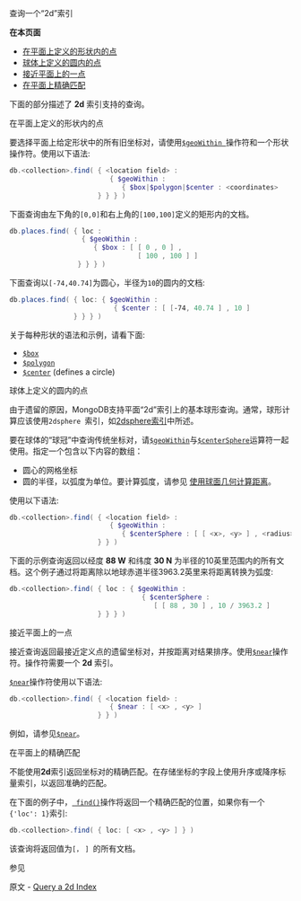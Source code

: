  查询一个“2d”索引

**在本页面**

- [在平面上定义的形状内的点](id1)
- [球体上定义的圆内的点](id2)
- [接近平面上的一点](id3)
- [在平面上精确匹配](id4)

下面的部分描述了 **2d** 索引支持的查询。

 <span id="id1">在平面上定义的形状内的点</span>

要选择平面上给定形状中的所有旧坐标对，请使用[`$geoWithin `](https://docs.mongodb.com/master/reference/operator/query/geoWithin/op._S_geoWithin)操作符和一个形状操作符。使用以下语法:

```powershell
db.<collection>.find( { <location field> :
                         { $geoWithin :
                            { $box|$polygon|$center : <coordinates>
                      } } } )
```

下面查询由左下角的`[0,0]`和右上角的`[100,100]`定义的矩形内的文档。

```powershell
db.places.find( { loc :
                  { $geoWithin :
                     { $box : [ [ 0 , 0 ] ,
                                [ 100 , 100 ] ]
                 } } } )
```

下面查询以`[-74,40.74]`为圆心，半径为` 10 `的圆内的文档:

```powershell
db.places.find( { loc: { $geoWithin :
                          { $center : [ [-74, 40.74 ] , 10 ]
                } } } )
```

关于每种形状的语法和示例，请看下面:

- [`$box`](https://docs.mongodb.com/master/reference/operator/query/box/op._S_box)
- [`$polygon`](https://docs.mongodb.com/master/reference/operator/query/polygon/op._S_polygon)
- [`$center`](https://docs.mongodb.com/master/reference/operator/query/center/op._S_center) (defines a circle)

 <span id="id2">球体上定义的圆内的点</span>

由于遗留的原因，MongoDB支持平面“2d”索引上的基本球形查询。通常，球形计算应该使用`2dsphere `索引，如[2dsphere索引](https://docs.mongodb.com/master/core/2dsphere/)中所述。

要在球体的“球冠”中查询传统坐标对，请[`$geoWithin`](https://docs.mongodb.com/manual/reference/operator/query/geoWithin/op._S_geoWithin)与[`$centerSphere`](https://docs.mongodb.com/manual/reference/operator/query/centerSphere/op._S_centerSphere)运算符一起使用。指定一个包含以下内容的数组：

- 圆心的网格坐标
- 圆的半径，以弧度为单位。要计算弧度，请参见 [使用球面几何计算距离](https://docs.mongodb.com/manual/tutorial/calculate-distances-using-spherical-geometry-with-2d-geospatial-indexes/)。

使用以下语法:

```powershell
db.<collection>.find( { <location field> :
                         { $geoWithin :
                            { $centerSphere : [ [ <x>, <y> ] , <radius> ] }
                      } } )
```

下面的示例查询返回以经度 **88 W** 和纬度 **30 N** 为半径的10英里范围内的所有文档。这个例子通过将距离除以地球赤道半径3963.2英里来将距离转换为弧度:

```powershell
db.<collection>.find( { loc : { $geoWithin :
                                 { $centerSphere :
                                    [ [ 88 , 30 ] , 10 / 3963.2 ]
                      } } } )
```

 <span id="id3">接近平面上的一点</span>

接近查询返回最接近定义点的遗留坐标对，并按距离对结果排序。使用[`$near`](https://docs.mongodb.com/master/reference/operator/query/near/op._S_near)操作符。操作符需要一个 **2d** 索引。

[`$near`](https://docs.mongodb.com/master/reference/operator/query/near/op._S_near)操作符使用以下语法:

```powershell
db.<collection>.find( { <location field> :
                         { $near : [ <x> , <y> ]
                      } } )
```

例如，请参见[` $near `](https://docs.mongodb.com/master/reference/operator/query/near/op._S_near)。

 <span id="id4">在平面上的精确匹配</span>

不能使用**2d**索引返回坐标对的精确匹配。在存储坐标的字段上使用升序或降序标量索引，以返回准确的匹配。

在下面的例子中，[` find()`](https://docs.mongodb.com/master/reference/method/db.collection.find/db.collection.find)操作将返回一个精确匹配的位置，如果你有一个`{'loc': 1}`索引:

```powershell
db.<collection>.find( { loc: [ <x> , <y> ] } )
```

该查询将返回值为`[`<x>`，` <y>`] `的所有文档。



 参见

原文 - [Query a 2d Index]( https://docs.mongodb.com/manual/tutorial/query-a-2d-index/ )

